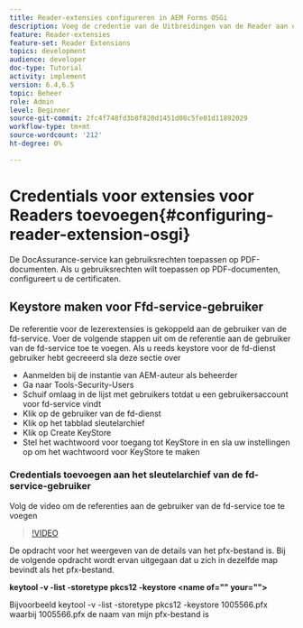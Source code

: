 ```yaml
---
title: Reader-extensies configureren in AEM Forms OSGi
description: Voeg de credentie van de Uitbreidingen van de Reader aan de vertrouwensopslag in AEM Forms OSGi toe
feature: Reader-extensies
feature-set: Reader Extensions
topics: development
audience: developer
doc-type: Tutorial
activity: implement
version: 6.4,6.5
topic: Beheer
role: Admin
level: Beginner
source-git-commit: 2fc4f748fd3b8f820d1451d08c5fe01d11892029
workflow-type: tm+mt
source-wordcount: '212'
ht-degree: 0%

---
```



# Credentials voor extensies voor Readers toevoegen{#configuring-reader-extension-osgi}

De DocAssurance-service kan gebruiksrechten toepassen op PDF-documenten. Als u gebruiksrechten wilt toepassen op PDF-documenten, configureert u de certificaten.

## Keystore maken voor Ffd-service-gebruiker

De referentie voor de lezerextensies is gekoppeld aan de gebruiker van de fd-service. Voer de volgende stappen uit om de referentie aan de gebruiker van de fd-service toe te voegen. Als u reeds keystore voor de fd-dienst gebruiker hebt gecreeerd sla deze sectie over

* Aanmelden bij de instantie van AEM-auteur als beheerder
* Ga naar Tools-Security-Users
* Schuif omlaag in de lijst met gebruikers totdat u een gebruikersaccount voor fd-service vindt
* Klik op de gebruiker van de fd-dienst
* Klik op het tabblad sleutelarchief
* Klik op Create KeyStore
* Stel het wachtwoord voor toegang tot KeyStore in en sla uw instellingen op om het wachtwoord voor KeyStore te maken

### Credentials toevoegen aan het sleutelarchief van de fd-service-gebruiker

Volg de video om de referenties aan de gebruiker van de fd-service toe te voegen

>[!VIDEO](https://video.tv.adobe.com/v/335849?quality=9&learn=on)


De opdracht voor het weergeven van de details van het pfx-bestand is. Bij de volgende opdracht wordt ervan uitgegaan dat u zich in dezelfde map bevindt als het pfx-bestand.

**keytool -v -list -storetype pkcs12 -keystore  &lt;name of=&quot;&quot; your=&quot;&quot;>**

Bijvoorbeeld keytool -v -list -storetype pkcs12 -keystore 1005566.pfx waarbij 1005566.pfx de naam van mijn pfx-bestand is













